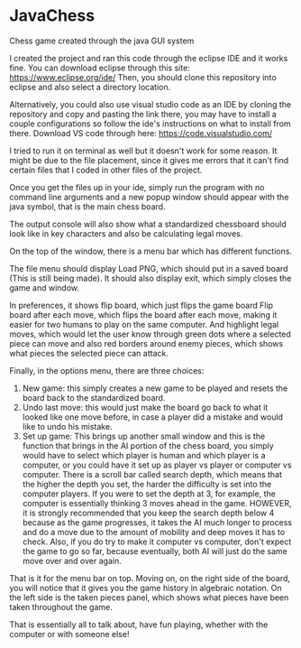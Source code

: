 # JavaChess
Chess game created through the java GUI system

I created the project and ran this code through the eclipse IDE and it works fine.
You can download eclipse through this site: https://www.eclipse.org/ide/
Then, you should clone this repository into eclipse and also select a directory location.

Alternatively, you could also use visual studio code as an IDE by cloning the repository and copy and pasting the link there, you may have to install a couple configurations so follow the ide's instructions on what to install from there. Download VS code through here: https://code.visualstudio.com/

I tried to run it on terminal as well but it doesn't work for some reason. It might be due to the file placement, since it gives me errors that it can't find certain files that I coded in other files of the project.

Once you get the files up in your ide, simply run the program with no command line arguments and a new popup window should appear with the java symbol, that is the main chess board.

The output console will also show what a standardized chessboard should look like in key characters and also be calculating legal moves.

On the top of the window, there is a menu bar which has different functions.

The file menu should display Load PNG, which should put in a saved board (This is still being made).
It should also display exit, which simply closes the game and window.

In preferences, it shows flip board, which just flips the game board
Flip board after each move, which flips the board after each move, making it easier for two humans to play on the same computer.
And highlight legal moves, which would let the user know through green dots where a selected piece can move and also red borders around enemy pieces, which shows what pieces the selected piece can attack.

Finally, in the options menu, there are three choices:
1. New game: this simply creates a new game to be played and resets the board back to the standardized board.
2. Undo last move: this would just make the board go back to what it looked like one move before, in case a player did a mistake and would like to undo his mistake.
3. Set up game: This brings up another small window and this is the function that brings in the AI portion of the chess board, you simply would have to select which player is human and which player is a computer, or you could have it set up as player vs player or computer vs computer. There is a scroll bar called search depth, which means that the higher the depth you set, the harder the difficulty is set into the computer players. If you were to set the depth at 3, for example, the computer is essentially thinking 3 moves ahead in the game. HOWEVER, it is strongly recommended that you keep the search depth below 4 because as the game progresses, it takes the AI much longer to process and do a move due to the amount of mobility and deep moves it has to check.
Also, if you do try to make it computer vs computer, don't expect the game to go so far, because eventually, both AI will just do the same move over and over again.

That is it for the menu bar on top. Moving on, on the right side of the board, you will notice that it gives you the game history in algebraic notation. On the left side is the taken pieces panel, which shows what pieces have been taken throughout the game.

That is essentially all to talk about, have fun playing, whether with the computer or with someone else!
